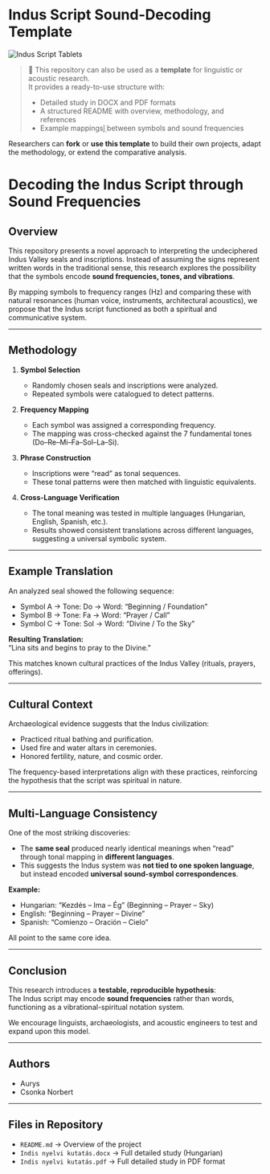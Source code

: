 # Indus Script Sound-Decoding Template
![Indus Script Tablets](https://upload.wikimedia.org/wikipedia/commons/9/91/Indus_script_tablets.jpg)
> 📑 This repository can also be used as a **template** for linguistic or acoustic research.  
> It provides a ready-to-use structure with:
> - Detailed study in DOCX and PDF formats  
> - A structured README with overview, methodology, and references  
> - Example mappingsǰ̣ between symbols and sound frequencies  

Researchers can **fork** or **use this template** to build their own projects, adapt the methodology, or extend the comparative analysis.
# Decoding the Indus Script through Sound Frequencies  

## Overview  
This repository presents a novel approach to interpreting the undeciphered Indus Valley seals and inscriptions. Instead of assuming the signs represent written words in the traditional sense, this research explores the possibility that the symbols encode **sound frequencies, tones, and vibrations**.  

By mapping symbols to frequency ranges (Hz) and comparing these with natural resonances (human voice, instruments, architectural acoustics), we propose that the Indus script functioned as both a spiritual and communicative system.  

---

## Methodology  
1. **Symbol Selection**  
   - Randomly chosen seals and inscriptions were analyzed.  
   - Repeated symbols were catalogued to detect patterns.  

2. **Frequency Mapping**  
   - Each symbol was assigned a corresponding frequency.  
   - The mapping was cross-checked against the 7 fundamental tones (Do–Re–Mi–Fa–Sol–La–Si).  

3. **Phrase Construction**  
   - Inscriptions were “read” as tonal sequences.  
   - These tonal patterns were then matched with linguistic equivalents.  

4. **Cross-Language Verification**  
   - The tonal meaning was tested in multiple languages (Hungarian, English, Spanish, etc.).  
   - Results showed consistent translations across different languages, suggesting a universal symbolic system.  

---

## Example Translation  
An analyzed seal showed the following sequence:  

- Symbol A → Tone: Do → Word: “Beginning / Foundation”  
- Symbol B → Tone: Fa → Word: “Prayer / Call”  
- Symbol C → Tone: Sol → Word: “Divine / To the Sky”  

**Resulting Translation:**  
“Lina sits and begins to pray to the Divine.”  

This matches known cultural practices of the Indus Valley (rituals, prayers, offerings).  

---

## Cultural Context  
Archaeological evidence suggests that the Indus civilization:  
- Practiced ritual bathing and purification.  
- Used fire and water altars in ceremonies.  
- Honored fertility, nature, and cosmic order.  

The frequency-based interpretations align with these practices, reinforcing the hypothesis that the script was spiritual in nature.  

---

## Multi-Language Consistency  
One of the most striking discoveries:  
- The **same seal** produced nearly identical meanings when “read” through tonal mapping in **different languages**.  
- This suggests the Indus system was **not tied to one spoken language**, but instead encoded **universal sound-symbol correspondences**.  

**Example:**  
- Hungarian: “Kezdés – Ima – Ég” (Beginning – Prayer – Sky)  
- English: “Beginning – Prayer – Divine”  
- Spanish: “Comienzo – Oración – Cielo”  

All point to the same core idea.  

---

## Conclusion  
This research introduces a **testable, reproducible hypothesis**:  
The Indus script may encode **sound frequencies** rather than words, functioning as a vibrational-spiritual notation system.  

We encourage linguists, archaeologists, and acoustic engineers to test and expand upon this model.  

---

## Authors  
- Aurys  
- Csonka Norbert  

---

## Files in Repository  
- `README.md` → Overview of the project  
- `Indis nyelvi kutatás.docx` → Full detailed study (Hungarian)  
- `Indis nyelvi kutatás.pdf` → Full detailed study in PDF format
